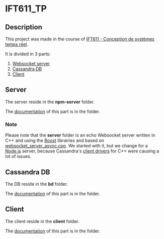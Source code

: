 # IFT611_TP

## Description

This project was made in the course of [IFT611 - Conception de systèmes temps réel](https://www.usherbrooke.ca/admission/fiches-cours/IFT611/).

It is divided in 3 parts:
1. [Websocket server](#server)
2. [Cassandra DB](#cassandra-db)
3. [Client](#client)

## Server
The server reside in the **npm-server** folder.

The [documentation](/npm-server/) of this part is in the folder.

### Note
Please note that the **server** folder is an echo Websocket server written in C++ and using the [Boost](https://www.boost.org) librairies and based on [websocket_server_async.cpp](https://www.boost.org/doc/libs/develop/libs/beast/example/websocket/server/async/websocket_server_async.cpp). We started with it, but we change for a [Node.js](https://nodejs.org/en/) server, because Cassandra's [client drivers](https://cassandra.apache.org/doc/latest/cassandra/getting_started/drivers.html) for C++ were causing a lot of issues.
## Cassandra DB
The DB reside in the **bd** folder.

The [documentation](/database/) of this part is in the folder.

## Client
The client reside in the **client** folder.

The [documentation](/client/) of this part is in the folder.
